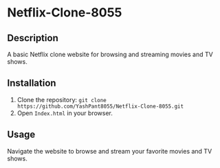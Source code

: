 # Netflix-Clone-8055

## Description
A basic Netflix clone website for browsing and streaming movies and TV shows.

## Installation
1. Clone the repository: `git clone https://github.com/YashPant8055/Netflix-Clone-8055.git`
2. Open `Index.html` in your browser.

## Usage
Navigate the website to browse and stream your favorite movies and TV shows.
